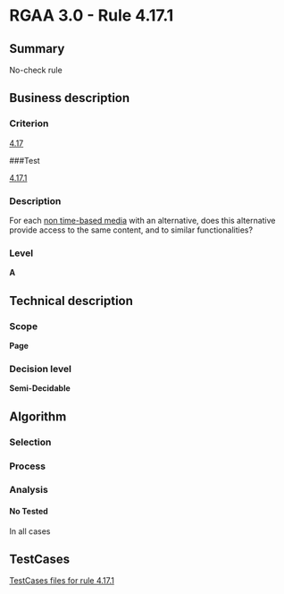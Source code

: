 # RGAA 3.0 -  Rule 4.17.1

## Summary

No-check rule

## Business description

### Criterion

[4.17](http://asqatasun.github.io/RGAA--3.0--EN/RGAA3.0_Criteria_English_version_v1.html#crit-4-17)

###Test

[4.17.1](http://asqatasun.github.io/RGAA--3.0--EN/RGAA3.0_Criteria_English_version_v1.html#test-4-17-1)

### Description
For each <a href="http://asqatasun.github.io/RGAA--3.0--EN/RGAA3.0_Glossary_English_version_v1.html#mMediaNoTemp">non
  time-based media</a> with an alternative, does this
    alternative provide access to the same content, and to
    similar functionalities? 


### Level

**A**

## Technical description

### Scope

**Page**

### Decision level

**Semi-Decidable**

## Algorithm

### Selection

### Process

### Analysis

#### No Tested 

In all cases



##  TestCases 

[TestCases files for rule 4.17.1](https://github.com/Asqatasun/Asqatasun/tree/master/rules/rules-rgaa3.0/src/test/resources/testcases/rgaa30/Rgaa30Rule041701/) 


